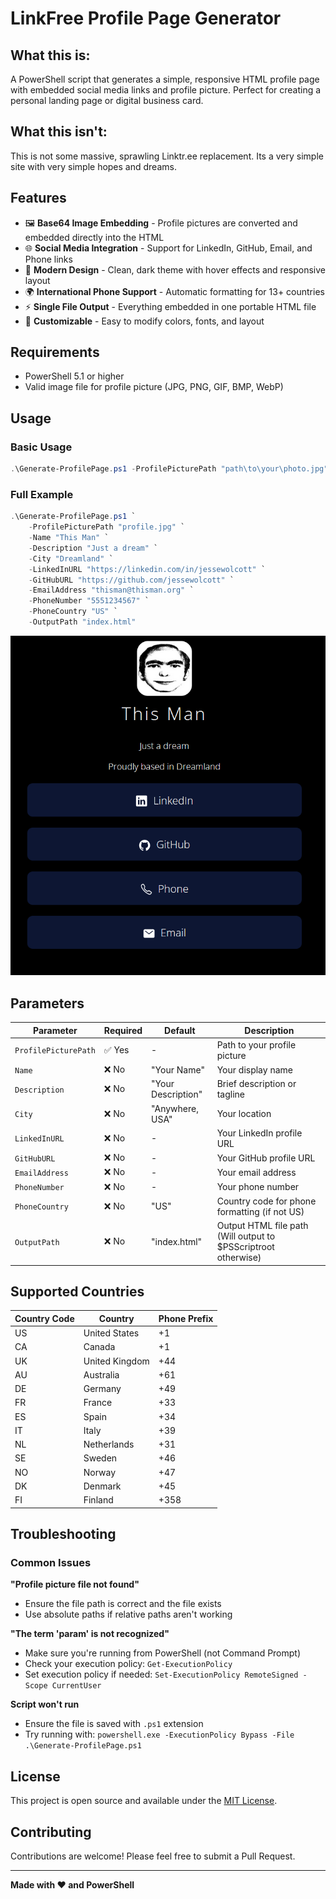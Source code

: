 # LinkFree Profile Page Generator

## What this is:
A PowerShell script that generates a simple, responsive HTML profile page with embedded social media links and profile picture. Perfect for creating a personal landing page or digital business card.

## What this isn't:
This is not some massive, sprawling Linktr.ee replacement. Its a very simple site with very simple hopes and dreams.

## Features

- 🖼️ **Base64 Image Embedding** - Profile pictures are converted and embedded directly into the HTML
- 🌐 **Social Media Integration** - Support for LinkedIn, GitHub, Email, and Phone links
- 🎨 **Modern Design** - Clean, dark theme with hover effects and responsive layout
- 🌍 **International Phone Support** - Automatic formatting for 13+ countries
- ⚡ **Single File Output** - Everything embedded in one portable HTML file
- 🔧 **Customizable** - Easy to modify colors, fonts, and layout

## Requirements

- PowerShell 5.1 or higher
- Valid image file for profile picture (JPG, PNG, GIF, BMP, WebP)

## Usage

### Basic Usage
```powershell
.\Generate-ProfilePage.ps1 -ProfilePicturePath "path\to\your\photo.jpg"

```

### Full Example
```powershell
.\Generate-ProfilePage.ps1 `
    -ProfilePicturePath "profile.jpg" `
    -Name "This Man" `
    -Description "Just a dream" `
    -City "Dreamland" `
    -LinkedInURL "https://linkedin.com/in/jessewolcott" `
    -GitHubURL "https://github.com/jessewolcott" `
    -EmailAddress "thisman@thisman.org" `
    -PhoneNumber "5551234567" `
    -PhoneCountry "US" `
    -OutputPath "index.html"
```
![image](example.png)

## Parameters

| Parameter | Required | Default | Description |
|-----------|----------|---------|-------------|
| `ProfilePicturePath` | ✅ Yes | - | Path to your profile picture |
| `Name` | ❌ No | "Your Name" | Your display name |
| `Description` | ❌ No | "Your Description" | Brief description or tagline |
| `City` | ❌ No | "Anywhere, USA" | Your location |
| `LinkedInURL` | ❌ No | - | Your LinkedIn profile URL |
| `GitHubURL` | ❌ No | - | Your GitHub profile URL |
| `EmailAddress` | ❌ No | - | Your email address |
| `PhoneNumber` | ❌ No | - | Your phone number |
| `PhoneCountry` | ❌ No | "US" | Country code for phone formatting (if not US) |
| `OutputPath` | ❌ No | "index.html" | Output HTML file path (Will output to $PSScriptroot otherwise) |

## Supported Countries

| Country Code | Country | Phone Prefix |
|--------------|---------|--------------|
| US | United States | +1 |
| CA | Canada | +1 |
| UK | United Kingdom | +44 |
| AU | Australia | +61 |
| DE | Germany | +49 |
| FR | France | +33 |
| ES | Spain | +34 |
| IT | Italy | +39 |
| NL | Netherlands | +31 |
| SE | Sweden | +46 |
| NO | Norway | +47 |
| DK | Denmark | +45 |
| FI | Finland | +358 |

## Troubleshooting

### Common Issues

**"Profile picture file not found"**
- Ensure the file path is correct and the file exists
- Use absolute paths if relative paths aren't working

**"The term 'param' is not recognized"**
- Make sure you're running from PowerShell (not Command Prompt)
- Check your execution policy: `Get-ExecutionPolicy`
- Set execution policy if needed: `Set-ExecutionPolicy RemoteSigned -Scope CurrentUser`

**Script won't run**
- Ensure the file is saved with `.ps1` extension
- Try running with: `powershell.exe -ExecutionPolicy Bypass -File .\Generate-ProfilePage.ps1`

## License

This project is open source and available under the [MIT License](LICENSE).

## Contributing

Contributions are welcome! Please feel free to submit a Pull Request.

---

**Made with ❤️ and PowerShell**
